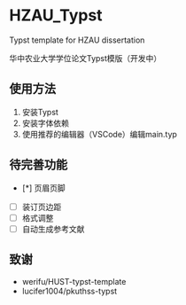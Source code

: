 # HZAU_Typst
Typst template for HZAU dissertation

华中农业大学学位论文Typst模版（开发中）

## 使用方法

1. 安装Typst
2. 安装字体依赖
3. 使用推荐的编辑器（VSCode）编辑main.typ

## 待完善功能

- [*] 页眉页脚
- [ ] 装订页边距
- [ ] 格式调整
- [ ] 自动生成参考文献

## 致谢

- werifu/HUST-typst-template
- lucifer1004/pkuthss-typst
